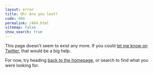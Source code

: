 ```yaml
---
layout: error
title: Oh! Are you lost?
code: 404
permalink: /404.html
sitemap: false
show_search: true
---
```


This page doesn't seem to exist any more. If you could <a href="http://twitter.com/share?text=@molovo I just found a missing page on your site at this url :: &url=" onclick="this.href += window.location">let me know on Twitter</a>, that would be a big help.

For now, try heading [back to the homepage](/), or search to find what you were looking for.
